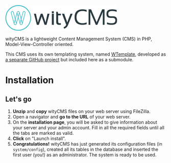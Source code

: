 ![](wityCMS-logo.png)

wityCMS is a lightweight Content Management System (CMS) in PHP, Model-View-Controller oriented.

This CMS uses its own templating system, named [WTemplate](https://github.com/Creatiwity/WTemplate), developed as [a separate GitHub project](https://github.com/Creatiwity/WTemplate) but included here as a submodule.

# Installation


## Let's go

1. **Unzip** and **copy** wityCMS files on your web server using FileZilla.
2. Open a navigator and **go to the URL** of your web server.
3.  On the **installation page**, you will be asked to give information about your server and your admin account. Fill in all the required fields until all the tabs are marked as valid.
4. **Click** on "Launch install".
5. **Congratulations!** wityCMS has just generated its configuration files (in `system/config`), created all its tables in the database and inserted the first user (you!) as an administrator. The system is ready to be used.